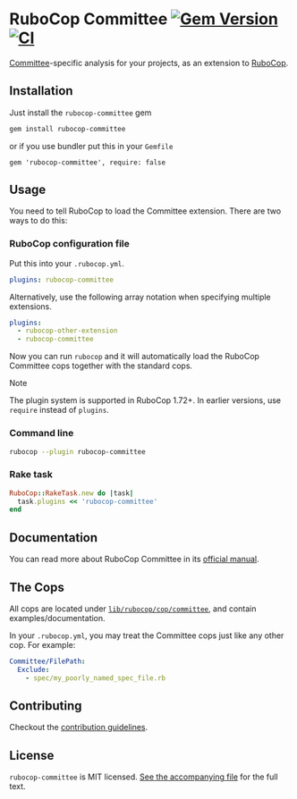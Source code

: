 # RuboCop Committee [![Gem Version](https://badge.fury.io/rb/rubocop-committee.svg)](https://badge.fury.io/rb/rubocop-committee) [![CI](https://github.com/ydah/rubocop-committee/actions/workflows/ci.yml/badge.svg)](https://github.com/ydah/rubocop-committee/actions/workflows/ci.yml)

[Committee](https://github.com/interagent/committee)-specific analysis for your projects, as an extension to
[RuboCop](https://github.com/rubocop/rubocop).

## Installation

Just install the `rubocop-committee` gem

```bash
gem install rubocop-committee
```

or if you use bundler put this in your `Gemfile`

```
gem 'rubocop-committee', require: false
```

## Usage

You need to tell RuboCop to load the Committee extension. There are two
ways to do this:

### RuboCop configuration file

Put this into your `.rubocop.yml`.

```yaml
plugins: rubocop-committee
```

Alternatively, use the following array notation when specifying multiple extensions.

```yaml
plugins:
  - rubocop-other-extension
  - rubocop-committee
```

Now you can run `rubocop` and it will automatically load the RuboCop Committee
cops together with the standard cops.

> [!NOTE]
> The plugin system is supported in RuboCop 1.72+. In earlier versions, use `require` instead of `plugins`.

### Command line

```bash
rubocop --plugin rubocop-committee
```

### Rake task

```ruby
RuboCop::RakeTask.new do |task|
  task.plugins << 'rubocop-committee'
end
```

## Documentation

You can read more about RuboCop Committee in its [official manual](https://ydah.github.io/rubocop.docs/rubocop-committee/).

## The Cops

All cops are located under
[`lib/rubocop/cop/committee`](lib/rubocop/cop/committee), and contain
examples/documentation.

In your `.rubocop.yml`, you may treat the Committee cops just like any other
cop. For example:

```yaml
Committee/FilePath:
  Exclude:
    - spec/my_poorly_named_spec_file.rb
```

## Contributing

Checkout the [contribution guidelines](.github/CONTRIBUTING.md).

## License

`rubocop-committee` is MIT licensed. [See the accompanying file](MIT-LICENSE.md) for
the full text.

